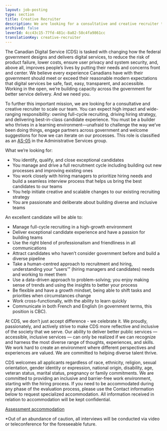 ```yaml
---
layout: job-posting
type: section
title: Creative Recruiter
description: We are looking for a consultative and creative recruiter to scale our team.
archived: false
leverId: 4cc43c15-77fd-481c-8a82-58c4fa9861cc
translationKey: creative-recruiter
---
```

The Canadian Digital Service (CDS) is tasked with changing how the federal government designs and delivers digital services, to reduce the risk of product failure, lower costs, ensure user privacy and system security, and, above all, improves people’s lives by putting their needs and concerns front and center. We believe every experience Canadians have with their government should meet or exceed their reasonable modern expectations that digital services be safe, fast, easy, transparent, and accessible. Working in the open, we’re building capacity across the government for better service delivery. And we need you.

To further this important mission, we are looking for a consultative and creative recruiter to scale our team. You can expect high impact and wide-ranging responsibility: owning full-cycle recruiting, driving hiring strategy, and delivering best-in-class candidate experience. You must be a builder who thrives in a learning environment—unafraid to challenge the way we’ve been doing things, engage partners across government and welcome suggestions for how we can iterate on our processes. This role is classified as an [AS-05](https://www.tbs-sct.gc.ca/agreements-conventions/view-visualiser-eng.aspx?id=15) in the Administrative Services group.

What we’re looking for:

* You identify, qualify, and close exceptional candidates
* You manage and drive a full recruitment cycle including building out new processes and improving existing ones
* You work closely with hiring managers to prioritize hiring needs and build a seamless interview process that helps us bring the best candidates to our teams
* You help initiate creative and scalable changes to our existing recruiting strategy
* You are passionate and deliberate about building diverse and inclusive teams

An excellent candidate will be able to:

* Manage full-cycle recruiting in a high-growth environment
* Deliver exceptional candidate experience and have a passion for building teams
* Use the right blend of professionalism and friendliness in all communications
* Attract candidates who haven’t consider government before and build a diverse pipeline
* Take a human-centred approach to recruitment and hiring, understanding your “users’” (hiring managers and candidates) needs and working to meet them
* Use a data-driven approach to problem-solving; you enjoy making sense of trends and using the insights to better your process
* Be flexible and have a growth mindset, being able to shift tasks and priorities when circumstances change
* Work cross-functionally, with the ability to learn quickly
* Communicate in both French and English (in government terms, this position is CBC).

At CDS, we don’t just accept difference - we celebrate it. We proudly, passionately, and actively strive to make CDS more reflective and inclusive of the society that we serve. Our ability to deliver better public services — accessible, inclusive services — can only be realized if we can recognize and harness the most diverse range of thoughts, experiences, and skills. We work hard to create an environment where different perspectives and experiences are valued. We are committed to helping diverse talent thrive.

CDS welcomes all applicants regardless of race, ethnicity, religion, sexual orientation, gender identity or expression, national origin, disability, age, veteran status, marital status, pregnancy or family commitments. We are committed to providing an inclusive and barrier-free work environment, starting with the hiring process. If you need to be accommodated during any phase of the evaluation process, please use the Contact information below to request specialized accommodation. All information received in relation to accommodation will be kept confidential.

[Assessment accommodation](https://www.canada.ca/en/public-service-commission/services/assessment-accommodation-page.html)

*Out of an abundance of caution, all interviews will be conducted via video or teleconference for the foreseeable future. 